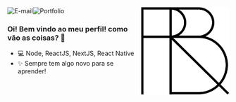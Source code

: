 <img align="right" src="https://raw.githubusercontent.com/renanbrayner/renanbrayner/master/images/logo-black.png" width="200"/>

<a href="mailto:renanbrayner@gmail.com">
<img align="left" alt="E-mail" src="https://img.shields.io/badge/-fale%20comigo-blue"/>
</a>

<a href="https://renanbrayner.vercel.app">
<img align="left" alt="Portfolio" src="https://img.shields.io/badge/-Renan%20Brayner-lightgrey"/>
</a>

<br/>

### Oi! Bem vindo ao meu perfil! como vão as coisas? 👋

- 💻 Node, ReactJS, NextJS, React Native
- ✨ Sempre tem algo novo para se aprender!



